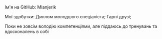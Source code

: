 ﻿Ім'я на GitHub: Mianjerik

Мої здобутки:
    Диплом молодшого спеціаліста;
    Гарні друзі;
    


Поки не зовсім володію компетенціями, але піддаюсь до тренувань та вдосконалень в собі